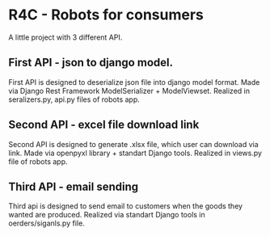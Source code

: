 # R4C - Robots for consumers

A little project with 3 different API.

## First API - json to django model.
First API is designed to deserialize json file into django model format. Made via Django Rest Framework ModelSerializer + ModelViewset. Realized in seralizers.py, api.py files of robots app.

## Second API - excel file download link
Second API is designed to generate .xlsx file, which user can download via link. Made via openpyxl library + standart Django tools. Realized in views.py file of robots app.

## Third API - email sending
Third api is designed to send email to customers when the goods they wanted are produced. Realized via standart Django tools in oerders/siganls.py file. 
